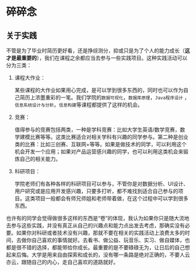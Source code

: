 # 碎碎念

## 关于实践

不管是为了毕业时简历更好看，还是挣综测分，抑或只是为了个人的能力成长（**这才是最重要的**），我们在课程之余都应当去参与一些实践项目。这种实践活动可以分为三类：

1. 课程大作业：
   
   某些课程的大作业如果用心完成，是可以学到很多东西的，同时也可以作为自己简历上浓墨重彩的一笔。我们学院的`数据可视化`，`数据库原理`，`Java程序设计` ，`信息系统设计与分析`，`信息构建`等课程都提供了这样的机会。

2. 竞赛：
  
    值得参与的竞赛包括两类，一种是学科竞赛：比如大学生英语/数学竞赛，数学建模比赛等等。这类比赛适合对相关学科有兴趣的同学参与。第二种是创业类的比赛：比如三创赛、互联网+等等。如果是做技术的同学，可以利用这个机会开发一个应用；如果对产品运营感兴趣的同学，也可以利用这类机会来锻炼自己的相关能力。

3. 科研项目：

    学院老师们有各种各样的科研项目可以参与，不管你是对数据分析、UI设计、用户研究或是应用开发感兴趣，只要多打听，都不难找到适合自己参与的项目。这类项目一般都会有师兄师姐和老师带着做，在这个过程中可以学到很多东西。

也许有的同学会觉得做很多这样的东西是“卷”的体现，我认为如果你只是随大流地去参与这些实践，并没有真正从自己的兴趣点和能力点出发去考虑，那确实没有必要。如果你对科研或者技术没有兴趣，那就不要在相关的实践活动上浪费太多的时间，去做你自己喜欢的事情就好。去看书、做公益、玩音乐、实习、做自媒体，也都是很不错的选择，都能带给你成长。最重要的是不要碌碌无为，让日后的自己想起来后悔。大学是用来自由探索和成长的，没有哪一条路是绝对正确的，不要人云亦云，跟随自己的内心，走自己喜欢的道路就好。
